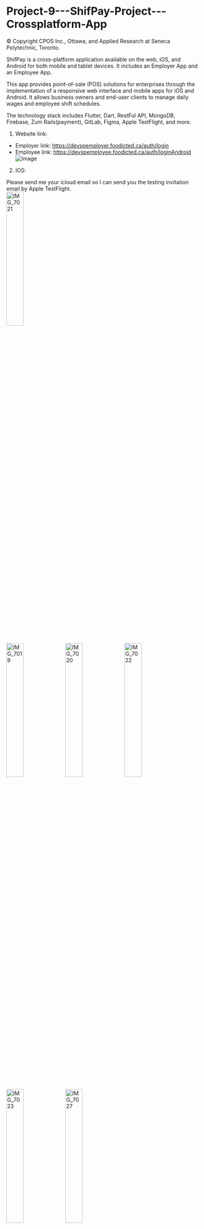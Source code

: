 # Project-9---ShifPay-Project---Crossplatform-App
© Copyright CPOS Inc., Ottawa, and Applied Research at Seneca Polytechnic, Toronto.

ShifPay is a cross-platform application available on the web, iOS, and Android for both mobile and tablet devices. It includes an Employer App and an Employee App.

This app provides point-of-sale (POS) solutions for enterprises through the implementation of a responsive web interface and mobile apps for iOS and Android. It allows business owners and end-user clients to manage daily wages and employee shift schedules.

The technology stack includes Flutter, Dart, RestFul API, MongoDB, Firebase, Zum Rails(payment), GitLab, Figma, Apple TestFlight, and more.

1. Website link: 

- Employer link: https://devspemployer.foodicted.ca/auth/login
- Employee link: https://devspemployee.foodicted.ca/auth/loginAndroid 
  ![image](https://github.com/user-attachments/assets/7c4c399a-c976-48e3-8d80-a151704e98e2)
  
2. IOS:
   
  Please send me your icloud email so I can send you the testing invitation email by Apple TestFlight.  
  <img src="https://github.com/user-attachments/assets/e399101b-9e51-4679-b5c7-1be5d11031b3" alt="IMG_7021" width="30%">
  
  <img src="https://github.com/user-attachments/assets/4ac6a577-ec24-4f71-bab8-bb103a8d5590" alt="IMG_7019" width="30%">

  <img src="https://github.com/user-attachments/assets/8b8d3121-d621-4a37-af49-4359aaa78315" alt="IMG_7020" width="30%">
  
  <img src="https://github.com/user-attachments/assets/b8574171-2bd1-43b8-804f-c1ee3a36ecf7" alt="IMG_7022" width="30%">
  
  <img src="https://github.com/user-attachments/assets/5aed20e7-0aee-4ca6-a95c-9110fd7a0cea" alt="IMG_7023" width="30%">
  
  <img src="https://github.com/user-attachments/assets/a3f07ed8-04bc-4f7a-9210-066aaffde47b" alt="IMG_7027" width="30%">



4. Android APK:

  Please click the the link for downloading the APK file.
  - Employer: https://drive.google.com/file/d/1BSNwXP0UafIFOlCNiylQSZDXXJkqsM5W/view?usp=sharing
  - Employee: https://drive.google.com/file/d/170N7Kiw0XBO4m6fStPutI1fptliK8DLW/view?usp=sharing




Quick review:


Sign Up or Login:
![image](https://github.com/user-attachments/assets/7c4c399a-c976-48e3-8d80-a151704e98e2)

Manage Expenses:
![image](https://github.com/user-attachments/assets/4e4bd007-8123-4c5e-90e7-00c4d9f3cb9f)

Manage the employees' duty shifts:
![image](https://github.com/user-attachments/assets/c7545cef-aff6-4ad9-aef2-81ed879aea14)


Swap duty shift from employee side:
![image](https://github.com/user-attachments/assets/3de4a03e-9a46-459b-9321-9f7d1884546e)


